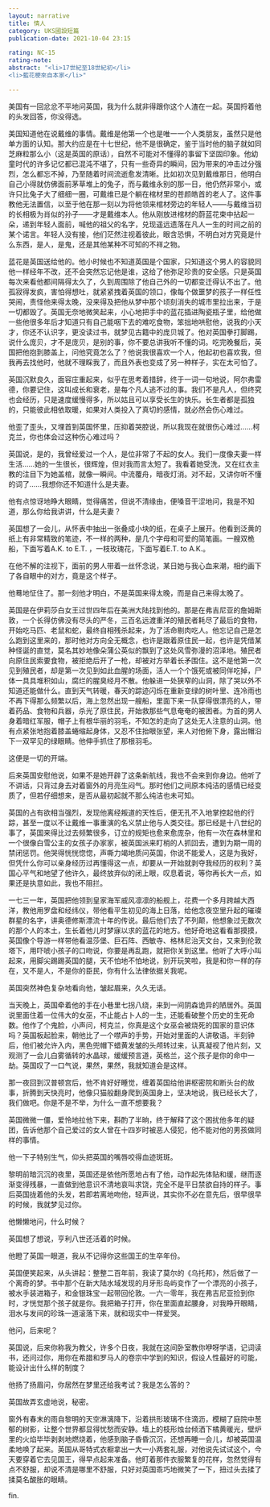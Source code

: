 ```yaml
---
layout: narrative
title: 情人
category: UKS國設短篇
publication-date: 2021-10-04 23:15

rating: NC-15
rating-note:
abstract: "<li>17世紀至18世紀初</li>
<li>藍花梗來自本家</li>"

---
```


美国有一回忿忿不平地问英国，我为什么就非得跟你这个人渣在一起。英国捋着他的头发回答，你没得选。

美国知道他在说戴维的事情。戴维是他第一个也是唯一一个人类朋友，虽然只是他单方面的认知。那大约应是在十七世纪，他不是很确定，鉴于当时他的脑子就如同芝麻粒那么小（这是英国的原话），自然不可能对不懂得的事留下坚固印象。他幼童时代的许多记忆都已混沌不堪了，只有一些奇异的瞬间，因为带来的冲击过分强烈，怎么都忘不掉，乃至随着时间流逝愈发清晰。比如初次见到戴维那日，他明白自己小得就仿佛面前茅草堆上的兔子，而与戴维永别的那一日，他仍然非常小，或许只比兔子大了细细一圈，可戴维已是个躺在棺材里的苍颜皓首的老人了。这件事教他无法置信，以至于他在那一刻以为将他领来棺材旁边的年轻人——与戴维当初的长相极为肖似的孙子——才是戴维本人。他从刚放进棺材的蔚蓝花束中拈起一朵，递到年轻人面前，喊他的祖父的名字，兑现遥远遗落在凡人一生的时间之前的某个诺言。年轻人没有接，他们茫然注视着彼此，眼含恐惧，不明白对方究竟是什么东西，是人，是鬼，还是其他某种不可知的不祥之物。

蓝花是英国送给他的。他小时候也不知道英国是个国家，只知道这个男人的容貌同他一样经年不改，还不会突然忘记他是谁，这给了他弥足珍贵的安全感。只是英国每次来看他都间隔得太久了，久到周围除了他自己外的一切都变迁得认不出了。他孤寂得发疯，害怕得想吐，就紧紧拽着英国的领口，像每个做噩梦的孩子一样任性哭闹，责怪他来得太晚，没来得及把他从梦中那个顷刻消失的城市里拉出来，于是一切都毁了。英国无奈地微笑起来，小心地把手中的蓝花插进陶瓷瓶子里，给他做一些他很多年后才知道只有自己能咽下去的难吃食物，笨拙地哄慰他，说我的小天才，你还不认识字，更没读过书，就梦见古籍中的庞贝城了。他对英国拳打脚踢，说什么庞贝，才不是庞贝，是别的事，你不要总讲我听不懂的词。吃完晚餐后，英国把他抱到膝盖上，问他究竟怎么了？他说我很喜欢一个人，他起初也喜欢我，但我再去找他时，他就不理睬我了，而且外表也变成了另一种样子，实在太可怕了。

英国沉默良久，面容庄重起来，似乎在思考着措辞，终于一词一句地说，阿尔弗雷德，你要记住，这叫成长和衰老，是每个凡人逃不过的事。我们不是凡人，但终究也会经历，只是速度缓慢得多，所以姑且可以享受长生的快乐。长生者都是孤独的，只能彼此相依取暖，如果对人类投入了真切的感情，就必然会伤心难过。

他歪了歪头，又埋首到英国怀里，压抑着哭腔说，所以我现在就很伤心难过……柯克兰，你也体会过这种伤心难过吗？

英国说，是的，我曾经爱过一个人，是位非常了不起的女人。我们一度像夫妻一样生活……她的一生很长，很辉煌，但对我而言太短了。我看着她受洗，又在红衣主教的注目下为她盖棺，就像一瞬间。中流覆舟，暗夜灯消。对不起，又讲你听不懂的词了……我想你还不知道什么是夫妻。

他有点惊讶地睁大眼睛，觉得痛苦，但说不清缘由，便嗓音干涩地问，我是不知道，那么你给我讲讲，什么是夫妻？

英国想了一会儿，从怀表中抽出一张叠成小块的纸，在桌子上展开。他看到泛黄的纸上有非常精致的笔迹，不一样的两种，是几个字母和可爱的简笔画。一艘双桅船，下面写着A.K. to E.T. ，一枝玫瑰花，下面写着E.T. to A.K.。

在他不解的注视下，面前的男人带着一丝怀念说，某日她与我心血来潮，相约画下了各自眼中的对方，竟是这个样子。

他蓦地怔住了。那一刻他才明白，不是英国来得太晚，而是自己来得太晚了。

英国是在伊莉莎白女王过世四年后在美洲大陆找到他的。那是在弗吉尼亚的詹姆斯敦，一个长得仿佛没有尽头的严冬，三百名远渡重洋的殖民者耗尽了最后的食物，开始吃马匹、老鼠和蛇，最终自相残杀起来，为了活命剔肉吃人。他忘记自己是怎么跑到这里来的，那时他对方向全无概念，也许是跟着原住民一起，也许是凭借某种怪诞的直觉，莫名其妙地像朵蒲公英似的飘到了这处风雪弥漫的沼泽地。殖民者向原住民索要食物，被拒绝后开了一枪，却被对方举着长矛围住。这不是他第一次见到殖民者，却是第一次见到如此血腥的场面，活人一个个饿死或被同伴吃掉，尸体一具具堆积如山，腐烂的腥臭经月不散。他躲进一处狭窄的山洞，除了哭以外不知道还能做什么。直到天气转暖，春天的踪迹闪烁在重新变绿的树叶里、连冷雨也不再下得那么频繁以后，海上忽然出现一艘船，里面下来一队穿得很漂亮的人，带着药品、食物和兵器，杀光了原住民，开始救那些气息奄奄的被困者。为首的男人身着暗红军服，帽子上有根华丽的羽毛，不知怎的走向了这处无人注意的山洞。他有点紧张地抱着膝盖蜷缩起身体，又忍不住抬眼张望，来人对他俯下身，露出帽沿下一双罕见的绿眼睛。他伸手抓住了那根羽毛。

这便是一切的开端。

后来英国安慰他说，如果不是她开辟了这条新航线，我也不会来到你身边。他听了不讲话，只背过身去对着窗外的月亮生闷气。那时他们之间原本纯洁的感情已经变质了，但若仔细想来，是否从最初起就不那么纯洁也未可知。

英国的占有欲相当强烈，发现他离经叛道的天性后，便无孔不入地掌控起他的行踪，甚至一度以不让戴维一事重演的名义禁止他与人类交往。那已经是十八世纪的事了，英国来得比过去频繁很多，订立的规矩也愈来愈庞杂，他有一次在森林里和一个很像白雪公主的女孩子办家家，被英国派来盯梢的人抓回去，遭到为期一周的禁闭惩罚。他哭得恍恍惚惚，声嘶力竭地质问英国，你说不能爱人，这是为我好，但凭什么你可以亲身经历过再懂得这一点，却要从一开始就剥夺我经历的权利？英国心平气和地望了他许久，最终放弃似的闭上眼，叹息着说，等你再长大一点，如果还是执意如此，我也不阻拦。

一七三一年，英国把他领到皇家海军威风凛凛的船舰上，花费一个多月跨越大西洋，教他用罗盘和经纬仪，带他看平生初见的海上日落，给他念夜空里升起的璀璨群星的名字，讲奥德修斯漂流十年的传说。最后他们去了不列颠，他想象过无数次的那个人的本土，生长着他儿时梦寐以求的蓝花的地方。他好奇地这看看那摸摸，英国像个导游一样带他看温莎堡、巨石阵、西敏寺、格林尼治天文台，又来到伦敦塔下，用吓唬小孩子的口吻说，你要是再乱跑，就把你关到这里。他听了大呼小叫起来，用脚尖踢踢英国的腿，天不怕地不怕地说，别开玩笑啦，我是和你一样的存在，又不是人，不是你的臣民，你有什么法律依据关我呢。

英国突然神色复杂地看向他，皱起眉来，久久无话。

当天晚上，英国牵着他的手在小巷里七拐八绕，来到一间阴森诡异的陋居外。英国说里面住着一位伟大的女巫，不止能占卜人的一生，还能看破整个历史的生死命数。他作了个鬼脸，小声问，柯克兰，你真是这个女巫会被烧死的国家的意识体吗？英国板起脸来，朝他比了一个噤声的手势，开始对里面的人讲敬语。半刻钟后，他们被允许入内，黑色兜帽下蜡黄发皱的头颅转过来，认真凝视了他片刻，又观测了一会儿白雾循转的水晶球，缓缓预言道，英格兰，这个孩子是你的命中一劫。英国叹了一口气说，果然，果然，我就知道会是这样。

那一夜回到汉普顿宫后，他不肯好好睡觉，缠着英国给他讲枢密院和断头台的故事，折腾到天快亮时，他像只猫般翻身爬到英国身上，坚决地说，我已经长大了，我们做吧。你是不是不举，为什么一直不想要我？

英国微微一僵，爱怜地拉他下来，斟酌了半晌，终于解释了这个困扰他多年的疑团，告诉他那个自己爱过的女人曾在十四岁时被恶人侵犯，他不能对他的男孩做同样的事情。

他一下子特别生气，仰头把英国的嘴唇咬得血迹斑斑。

黎明前暗沉沉的夜里，英国还是依他所愿地占有了他，动作起先体贴和缓，继而逐渐变得残暴，一直做到他意识不清地哀叫求饶，完全不是平日禁欲自持的样子。事后英国拢着他的头发，若即若离地吻他，轻声说，其实你不必在意先后，很早很早的时候，我就梦见过你。

他懒懒地问，什么时候？

英国想了想说，亨利八世还活着的时候。

他瞪了英国一眼道，我从不记得你这些国王的生卒年份。

英国便笑起来，从头讲起：整整二百年前，我读了莫尔的《乌托邦》，然后做了一个离奇的梦。书中那个在新大陆水域发现的月牙形岛屿变作了一个漂亮的小孩子，被水手装进箱子，和金银珠宝一起带回伦敦。一六一零年，我在弗吉尼亚捡到你时，才恍觉那个孩子就是你。我把箱子打开，你在里面直起腰身，对我睁开眼睛，泪水与发间的珍珠一道滚落下来，就和现实中一样爱哭。

他问，后来呢？

英国说，后来你称我为教父，许多个日夜，我就在这间卧室教你咿呀学语，记词读书，还问过你，用你在希腊和罗马人的卷宗中学到的知识，假设人性最好的可能，能设计出什么样的制度？

他扬了扬眉问，你居然在梦里还给我考试？我是怎么答的？

英国故弄玄虚地说，秘密。

窗外有春末的雨自黎明的天空淋漓降下，沿着拱形玻璃不住滴沥，模糊了庭院中葱郁的树影，让整个世界都显得忧愁而安静。墙上的枝形烛台倾洒下橘黄暖光，壁炉里的火焰毕毕剥剥地燃烧着，他感到脑子昏昏沉沉，还想再睡一会儿，却被英国温柔地唤了起来。英国从哥特式衣橱拿出一大一小两套礼服，对他说先试试这个，今天要穿着它去见国王，得早点起来准备。他盯着那件衣服繁复的花样，忽然觉得有点不舒服，却说不清是哪里不舒服，只好对英国乖巧地微笑了一下，扭过头去揉了揉莫名酸胀的眼睛。

fin.
